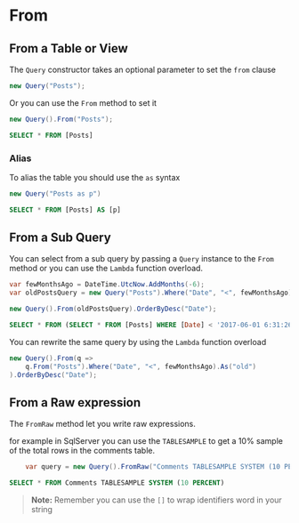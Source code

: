 # From

## From a Table or View
The `Query` constructor takes an optional parameter to set the `from` clause

```cs
new Query("Posts");
```

Or you can use the `From` method to set it

```cs
new Query().From("Posts");
```

```sql
SELECT * FROM [Posts]
```

### Alias
To alias the table you should use the `as` syntax

```cs
new Query("Posts as p")
```

```sql
SELECT * FROM [Posts] AS [p]
```

## From a Sub Query

You can select from a sub query by passing a `Query` instance to the `From` method or you can use the `Lambda` function overload.

```cs
var fewMonthsAgo = DateTime.UtcNow.AddMonths(-6);
var oldPostsQuery = new Query("Posts").Where("Date", "<", fewMonthsAgo).As("old");

new Query().From(oldPostsQuery).OrderByDesc("Date");
```


```sql
SELECT * FROM (SELECT * FROM [Posts] WHERE [Date] < '2017-06-01 6:31:26') AS [old] ORDER BY [Date] DESC
```

You can rewrite the same query by using the `Lambda` function overload

```cs
new Query().From(q =>
    q.From("Posts").Where("Date", "<", fewMonthsAgo).As("old")
).OrderByDesc("Date");
```


## From a Raw expression

The `FromRaw` method let you write raw expressions.

for example in SqlServer you can use the `TABLESAMPLE` to get a 10% sample of the total rows in the comments table.

```cs
    var query = new Query().FromRaw("Comments TABLESAMPLE SYSTEM (10 PERCENT)")
```

```sql
SELECT * FROM Comments TABLESAMPLE SYSTEM (10 PERCENT)
```

> **Note:** Remember you can use the `[]` to wrap identifiers word in your string